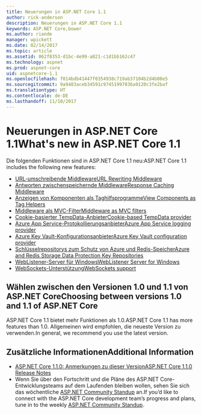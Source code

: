 ```yaml
---
title: Neuerungen in ASP.NET Core 1.1
author: rick-anderson
description: Neuerungen in ASP.NET Core 1.1
keywords: ASP.NET Core,bower
ms.author: riande
manager: wpickett
ms.date: 02/14/2017
ms.topic: article
ms.assetid: 062f8353-d1bc-4e99-a821-c1d1bb162c47
ms.technology: aspnet
ms.prod: aspnet-core
uid: aspnetcore-1.1
ms.openlocfilehash: f014bdb41447f0354938c719ab37104b2d4b08e5
ms.sourcegitcommit: 9a9483aceb34591c97451997036a9120c3fe2baf
ms.translationtype: HT
ms.contentlocale: de-DE
ms.lasthandoff: 11/10/2017
---
```

# <a name="whats-new-in-aspnet-core-11"></a><span data-ttu-id="5bc25-104">Neuerungen in ASP.NET Core 1.1</span><span class="sxs-lookup"><span data-stu-id="5bc25-104">What's new in ASP.NET Core 1.1</span></span>

<span data-ttu-id="5bc25-105">Die folgenden Funktionen sind in ASP.NET Core 1.1 neu:</span><span class="sxs-lookup"><span data-stu-id="5bc25-105">ASP.NET Core 1.1 includes the following new features:</span></span>

- [<span data-ttu-id="5bc25-106">URL-umschreibende Middleware</span><span class="sxs-lookup"><span data-stu-id="5bc25-106">URL Rewriting Middleware</span></span>](xref:fundamentals/url-rewriting)
- [<span data-ttu-id="5bc25-107">Antworten zwischenspeichernde Middleware</span><span class="sxs-lookup"><span data-stu-id="5bc25-107">Response Caching Middleware</span></span>](xref:performance/caching/middleware)
- [<span data-ttu-id="5bc25-108">Anzeigen von Komponenten als Taghilfsprogramme</span><span class="sxs-lookup"><span data-stu-id="5bc25-108">View Components as Tag Helpers</span></span>](xref:mvc/views/view-components#invoking-a-view-component-as-a-tag-helper)
- [<span data-ttu-id="5bc25-109">Middleware als MVC-Filter</span><span class="sxs-lookup"><span data-stu-id="5bc25-109">Middleware as MVC filters</span></span>](xref:mvc/controllers/filters#using-middleware-in-the-filter-pipeline)
- [<span data-ttu-id="5bc25-110">Cookie-basierter TempData-Anbieter</span><span class="sxs-lookup"><span data-stu-id="5bc25-110">Cookie-based TempData provider</span></span>](xref:fundamentals/app-state#tempdata)
- [<span data-ttu-id="5bc25-111">Azure App Service-Protokollierungsanbieter</span><span class="sxs-lookup"><span data-stu-id="5bc25-111">Azure App Service logging provider</span></span>](xref:fundamentals/logging/index#appservice)
- [<span data-ttu-id="5bc25-112">Azure Key Vault-Konfigurationsanbieter</span><span class="sxs-lookup"><span data-stu-id="5bc25-112">Azure Key Vault configuration provider</span></span>](xref:security/key-vault-configuration)
- [<span data-ttu-id="5bc25-113">Schlüsselrepositorys zum Schutz von Azure und Redis-Speicher</span><span class="sxs-lookup"><span data-stu-id="5bc25-113">Azure and Redis Storage Data Protection Key Repositories</span></span>](xref:security/data-protection/implementation/key-storage-providers#azure-and-redis)
- [<span data-ttu-id="5bc25-114">WebListener-Server für Windows</span><span class="sxs-lookup"><span data-stu-id="5bc25-114">WebListener Server for Windows</span></span>](xref:fundamentals/servers/weblistener)
- [<span data-ttu-id="5bc25-115">WebSockets-Unterstützung</span><span class="sxs-lookup"><span data-stu-id="5bc25-115">WebSockets support</span></span>](xref:fundamentals/websockets)

## <a name="choosing-between-versions-10-and-11-of-aspnet-core"></a><span data-ttu-id="5bc25-116">Wählen zwischen den Versionen 1.0 und 1.1 von ASP.NET Core</span><span class="sxs-lookup"><span data-stu-id="5bc25-116">Choosing between versions 1.0 and 1.1 of ASP.NET Core</span></span>

<span data-ttu-id="5bc25-117">ASP.NET Core 1.1 bietet mehr Funktionen als 1.0.</span><span class="sxs-lookup"><span data-stu-id="5bc25-117">ASP.NET Core 1.1 has more features than 1.0.</span></span> <span data-ttu-id="5bc25-118">Allgemeinen wird empfohlen, die neueste Version zu verwenden.</span><span class="sxs-lookup"><span data-stu-id="5bc25-118">In general, we recommend you use the latest version.</span></span>

## <a name="additional-information"></a><span data-ttu-id="5bc25-119">Zusätzliche Informationen</span><span class="sxs-lookup"><span data-stu-id="5bc25-119">Additional Information</span></span>

- [<span data-ttu-id="5bc25-120">ASP.NET Core 1.1.0: Anmerkungen zu dieser Version</span><span class="sxs-lookup"><span data-stu-id="5bc25-120">ASP.NET Core 1.1.0 Release Notes</span></span>](https://github.com/aspnet/Home/releases/tag/1.1.0)
- <span data-ttu-id="5bc25-121">Wenn Sie über den Fortschritt und die Pläne des ASP.NET Core-Entwicklungsteams auf dem Laufenden bleiben wollen, sehen Sie sich das wöchentliche [ASP.NET Community Standup](https://live.asp.net/) an.</span><span class="sxs-lookup"><span data-stu-id="5bc25-121">If you’d like to connect with the ASP.NET Core development team’s progress and plans, tune in to the weekly [ASP.NET Community Standup](https://live.asp.net/).</span></span>
